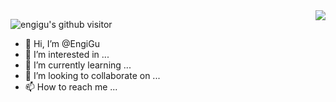 
<img align="right" src="https://github-readme-stats.vercel.app/api?username=engigu&show_icons=true&theme=catppuccin_latte" />

![engigu's github visitor](https://profile-counter.glitch.me/engigu/count.svg)


- 👋 Hi, I’m @EngiGu
- 👀 I’m interested in ...
- 🌱 I’m currently learning ...
- 💞️ I’m looking to collaborate on ...
- 📫 How to reach me ...

<!---
EngiGu/EngiGu is a ✨ special ✨ repository because its `README.md` (this file) appears on your GitHub profile.
You can click the Preview link to take a look at your changes.
--->
